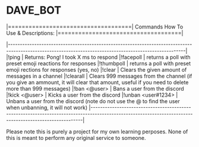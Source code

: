 # DAVE_BOT


|====================================|
Commands How To Use & Descriptions: 
|====================================|

|--------------------------------------------------------------------------------------------------------------------------------------------------------|
|!ping | Returns: Pong! I took X ms to respond
|!facepoll <poll text here> | returns a poll with preset emoji reactions for responses
|!thumbpoll <poll text here> | returns a poll with preset emoji rections for responses (yes, no)
|!clear <Amount> | Clears the given amount of messages in a channel
|!clearall | Clears 999 messages from the channel (if you give an ammount, it will clear that amount, useful if you need to delete more than 999 messages)
|!ban <@user> | Bans a user from the discord
|!kick <@user> | Kicks a user from the discord
|!unban <user#1234> | Unbans a user from the discord (note do not use the @ to find the user when unbanning, it will not work)
|--------------------------------------------------------------------------------------------------------------------------------------------------------|

  
  Please note this is purely a project for my own learning perposes. None of this is meant to perform any original service to someone.
